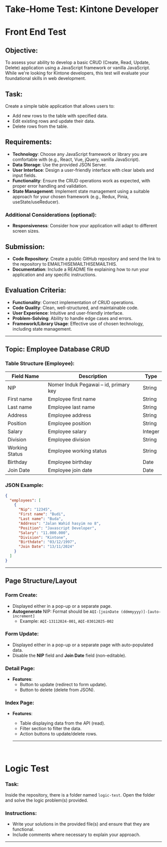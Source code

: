 # Take-Home Test: Kintone Developer

# Front End Test

## Objective:

To assess your ability to develop a basic CRUD (Create, Read, Update, Delete) application using a JavaScript framework or vanilla JavaScript. While we're looking for Kintone developers, this test will evaluate your foundational skills in web development.

## Task:

Create a simple table application that allows users to:

- Add new rows to the table with specified data.
- Edit existing rows and update their data.
- Delete rows from the table.

## Requirements:

- **Technology**: Choose any JavaScript framework or library you are comfortable with (e.g., React, Vue, jQuery, vanilla JavaScript).
- **Data Storage**: Use the provided JSON Server.
- **User Interface**: Design a user-friendly interface with clear labels and input fields.
- **Functionality**: Ensure the CRUD operations work as expected, with proper error handling and validation.
- **State Management**: Implement state management using a suitable approach for your chosen framework (e.g., Redux, Pinia, useState/useReducer).

### Additional Considerations (optional):

- **Responsiveness**: Consider how your application will adapt to different screen sizes.

## Submission:

- **Code Repository**: Create a public GitHub repository and send the link to the repository to EMAILTHISEMAILTHISEMAILTHIS.
- **Documentation**: Include a README file explaining how to run your application and any specific instructions.

## Evaluation Criteria:

- **Functionality**: Correct implementation of CRUD operations.
- **Code Quality**: Clean, well-structured, and maintainable code.
- **User Experience**: Intuitive and user-friendly interface.
- **Problem-Solving**: Ability to handle edge cases and errors.
- **Framework/Library Usage**: Effective use of chosen technology, including state management.

---

## Topic: Employee Database CRUD

### Table Structure (Employee):

| Field Name     | Description                           | Type    |
| -------------- | ------------------------------------- | ------- |
| NIP            | Nomer Induk Pegawai – id, primary key | String  |
| First name     | Employee first name                   | String  |
| Last name      | Employee last name                    | String  |
| Address        | Employee address                      | String  |
| Position       | Employee position                     | String  |
| Salary         | Employee salary                       | Integer |
| Division       | Employee division                     | String  |
| Working Status | Employee working status               | String  |
| Birthday       | Employee birthday                     | Date    |
| Join Date      | Employee join date                    | Date    |

### JSON Example:

```json
{
  "employees": [
    {
      "Nip": "12345",
      "First name": "Budi",
      "Last name": "Buda",
      "Address": "Jalan Wahid hasyim no 8",
      "Position": "Javascript Developer",
      "Salary": "11.000.000",
      "Division": "Kintone",
      "Birthdate": "03/12/1997",
      "Join Date": "13/11/2024"
    }
  ]
}
```

---

## Page Structure/Layout

### Form Create:

- Displayed either in a pop-up or a separate page.
- **Autogenerate** NIP: Format should be `AQI-[joinDate (ddmmyyyy)]-[auto-increment]`
  - Example: `AQI-13112024-001`, `AQI-03012025-002`

### Form Update:

- Displayed either in a pop-up or a separate page with auto-populated data.
- Disable the **NIP** field and **Join Date** field (non-editable).

### Detail Page:

- **Features**:
  - Button to update (redirect to form update).
  - Button to delete (delete from JSON).

### Index Page:

- **Features**:

  - Table displaying data from the API (read).
  - Filter section to filter the data.
  - Action buttons to update/delete rows.

  ***

&nbsp;
&nbsp;
&nbsp;
&nbsp;
&nbsp;

# Logic Test

### Task:

Inside the repository, there is a folder named `logic-test`. Open the folder and solve the logic problem(s) provided.

### Instructions:

- Write your solutions in the provided file(s) and ensure that they are functional.
- Include comments where necessary to explain your approach.

---
